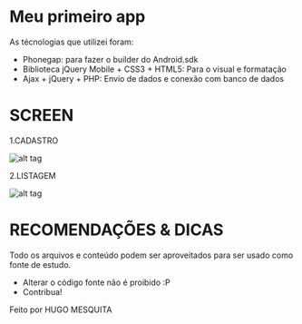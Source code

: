 # Meu primeiro app  #

As técnologias que utilizei foram: 

* Phonegap: para fazer o builder do Android.sdk
* Biblioteca jQuery Mobile + CSS3 + HTML5: Para o visual e formatação 
* Ajax + jQuery + PHP: Envio de dados e conexão com banco de dados

# SCREEN #

1.CADASTRO

![alt tag](http://fs5.directupload.net/images/150930/xoexogq6.png)

2.LISTAGEM

![alt tag](http://fs5.directupload.net/images/150930/xtuv4vpx.png)



# RECOMENDAÇÕES & DICAS #
Todo os arquivos e conteúdo podem ser aproveitados para ser usado como fonte de estudo. 

 * Alterar o código fonte não é proibido :P
 * Contribua!


Feito por HUGO MESQUITA